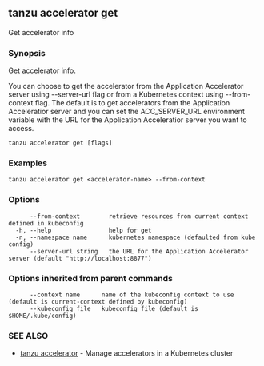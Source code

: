 ## tanzu accelerator get

Get accelerator info

### Synopsis

Get accelerator info.

You can choose to get the accelerator from the Application Accelerator server using --server-url flag
or from a Kubernetes context using --from-context flag. The default is to get accelerators from the
Application Acceleratior server and you can set the ACC_SERVER_URL environment variable with the URL for
the Application Acceleratior server you want to access.


```
tanzu accelerator get [flags]
```

### Examples

```
tanzu accelerator get <accelerator-name> --from-context
```

### Options

```
      --from-context        retrieve resources from current context defined in kubeconfig
  -h, --help                help for get
  -n, --namespace name      kubernetes namespace (defaulted from kube config)
      --server-url string   the URL for the Application Accelerator server (default "http://localhost:8877")
```

### Options inherited from parent commands

```
      --context name      name of the kubeconfig context to use (default is current-context defined by kubeconfig)
      --kubeconfig file   kubeconfig file (default is $HOME/.kube/config)
```

### SEE ALSO

* [tanzu accelerator](tanzu_accelerator.md)	 - Manage accelerators in a Kubernetes cluster

